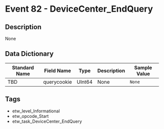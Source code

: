 # Event 82 - DeviceCenter_EndQuery

## Description
None

## Data Dictionary
|Standard Name|Field Name|Type|Description|Sample Value|
|---|---|---|---|---|
|TBD|querycookie|UInt64|None|`None`|

## Tags
* etw_level_Informational
* etw_opcode_Start
* etw_task_DeviceCenter_EndQuery